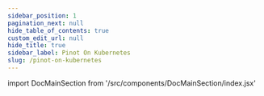 ```yaml
---
sidebar_position: 1
pagination_next: null
hide_table_of_contents: true
custom_edit_url: null
hide_title: true
sidebar_label: Pinot On Kubernetes
slug: /pinot-on-kubernetes
---
```


import DocMainSection from '/src/components/DocMainSection/index.jsx'

<DocMainSection />

